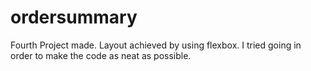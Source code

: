 # ordersummary

Fourth Project made. Layout achieved by using flexbox. I tried going in order to make the code as neat as possible. 
